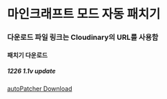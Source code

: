 # 마인크래프트 모드 자동 패치기
### 다운로드 파일 링크는 Cloudinary의 URL를 사용함
#### 패치기 다운로드
##### 1226 1.1v update
[autoPatcher Download](https://github.com/csk200387/Toy/files/10303092/autoPatcher.zip)
